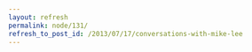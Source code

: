 ```yaml
---
layout: refresh
permalink: node/131/
refresh_to_post_id: /2013/07/17/conversations-with-mike-lee
---
```

